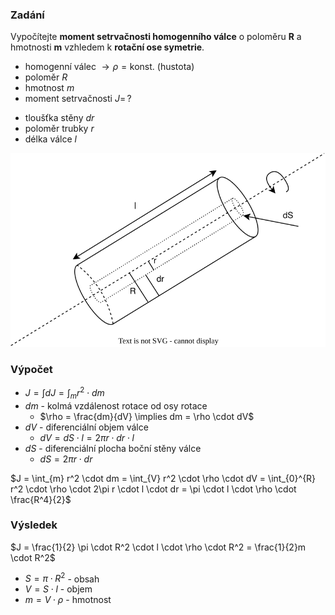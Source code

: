 ### Zadání

Vypočítejte **moment setrvačnosti homogenního válce** o poloměru **R** a hmotnosti **m** vzhledem k **rotační ose symetrie**.

- homogenní válec $\to \rho = \text{konst.}$ (hustota)
- poloměr $R$
- hmotnost $m$
- moment setrvačnosti $J = \, ?$
+ tloušťka stěny $dr$
+ poloměr trubky $r$
+ délka válce $l$

![](_assets/priklad6.svg)

### Výpočet

- $J = \int dJ = \int_{m} r^2 \cdot dm$
- $dm$ - kolmá vzdálenost rotace od osy rotace
	- $\rho = \frac{dm}{dV} \implies dm = \rho \cdot dV$
- $dV$ - diferenciální objem válce
	- $dV = dS \cdot l = 2\pi r \cdot dr \cdot l$
- $dS$ - diferenciální plocha boční stěny válce
	- $dS = 2\pi r \cdot dr$

$J = \int_{m} r^2 \cdot dm = \int_{V} r^2 \cdot \rho \cdot dV = \int_{0}^{R} r^2 \cdot \rho \cdot 2\pi r \cdot l \cdot dr = \pi \cdot l \cdot \rho \cdot \frac{R^4}{2}$

### Výsledek

$J = \frac{1}{2} \pi \cdot R^2 \cdot l \cdot \rho \cdot R^2 = \frac{1}{2}m \cdot R^2$
- $S = \pi \cdot R^2$ - obsah
- $V = S \cdot l$ - objem
- $m = V \cdot \rho$ - hmotnost